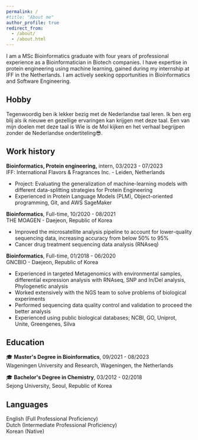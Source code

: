 ```yaml
---
permalink: /
#title: "About me"
author_profile: true
redirect_from: 
  - /about/
  - /about.html
---
```


I am a MSc Bioinformatics graduate with four years of professional experience as a Bioinformatician in Biotech companies. I have expertise in protein engineering using machine learning, gained during my internship at IFF in the Netherlands. I am actively seeking opportunities in Bioinformatics and Software Engineering.

Hobby
-
Tegenwoordig ben ik lekker bezig met de Nederlandse taal leren. Ik ben erg blij als ik nieuwe en gezellige ervaringen kan krijgen met deze taal. Een van mijn doelen met deze taal is Wie is de Mol kijken en het verhaal begrijpen zonder de Nederlandse ondertiteling😎. 


Work history
-
**Bioinformatics, Protein engineering,** intern, 03/2023 - 07/2023   
IFF: International Flavors & Fragrances Inc. - Leiden, Netherlands   
  - Project: Evaluating the generalization of machine-learning models with different data-splitting strategies for Protein Engineering
  - Experienced in Protein Language Models (PLM), Object-oriented programming, Git, and AWS SageMaker

**Bioinformatics**, Full-time, 10/2020 - 08/2021   
THE MOAGEN - Daejeon, Republic of Korea   
  - Improved the microsatellite analysis pipeline to account for lower-quality sequencing data, increasing accuracy from below 50% to 95%
  - Cancer drug treatment sequencing data analysis (RNAseq)

**Bioinformatics**, Full-time, 01/2018 - 06/2020   
GNCBIO - Daejeon, Republic of Korea   
  - Experienced in targeted Metagenomics with environmental samples, differential expression analysis with RNAseq, SNP and In/Del analysis, Phylogenetic analysis
  - Worked extensively with the NGS team to solve problems of biological experiments
  - Performed sequencing data quality control and validation to proceed the better analysis
  - Experienced using public biological databases; NCBI, GO, Uniprot, Unite, Greengenes, Silva


Education
-----
🎓 **Master's Degree in Bioinformatics**, 09/2021 - 08/2023   
Wageningen University and Research, Wageningen, the Netherlands

🎓 **Bachelor's Degree in Chemistry**, 03/2012 - 02/2018   
Sejong University, Seoul, Republic of Korea
  

Languages
---
English (Full Professional Proficiency)   
Dutch (Intermediate Professional Proficiency)   
Korean (Native)

